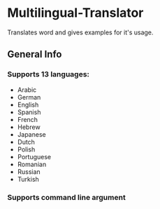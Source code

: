 # Multilingual-Translator
Translates word and gives examples for it's usage.

## General Info
### Supports 13 languages:
* Arabic
* German
* English
* Spanish
* French
* Hebrew
* Japanese
* Dutch
* Polish
* Portuguese
* Romanian
* Russian
* Turkish

### Supports command line argument
